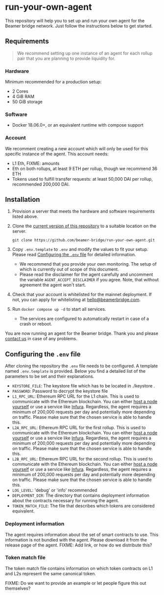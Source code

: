 # run-your-own-agent

This repository will help you to set up and run your own agent for the Beamer
bridge network. Just follow the instructions below to get started.

## Requirements

> We recommend setting up one instance of an agent for each rollup pair that you
> are planning to provide liquidity for.

### Hardware

Minimum recommended for a production setup:
* 2 Cores
* 4 GiB RAM
* 50 GiB storage

### Software
* Docker 18.06.0+, or an equivalent runtime with compose support

### Account

We recomment creating a new account which will only be used for this specific
instance of the agent. This account needs:
* L1 Eth, FIXME: amounts
* Eth on both rollups, at least 9 ETH per rollup, though we recommend 36 ETH
* Tokens used to fulfill transfer requests: at least 50,000 DAI per rollup,
  recommended 200,000 DAI.


## Installation
1. Provision a server that meets the hardware and software requirements listed
   above.

1. Clone the [current version of this
   repository](https://github.com/beamer-bridge/run-your-own-agent) to
   a suitable location on the server.

   ```shell
   git clone https://github.com/beamer-bridge/run-your-own-agent.git
   ```

1. Copy `.env.template` to `.env` and modify the values to fit your setup.
   Please read [Configuring the `.env` file](#configuring-the-env-file) for
   detailed information.

   - We recommend that you provide your own monitoring. The setup of which is
     currently out of scope of this document.
   - Please read the disclaimer for the agent carefully and uncomment the
     variable `AGENT_ACCEPT_DISCLAIMER` if you agree. Note, that without
     agreement the agent won't start.

1. Check that your account is whitelisted for the mainnet deployment. If not,
   you can apply for whitelisting at hello@beamerbridge.com.

1. Run `docker compose up -d` to start all services.
   - The services are configured to automatically restart in case of a crash or
     reboot.

You are now running an agent for the Beamer bridge. Thank you and please
[contact us](mailto:contact@beamerbridge.com) in case of any problems.

## Configuring the `.env` file
After cloning the repository the `.env` file needs to be configured. A template
named `.env.template` is provided. Below you find a detailed list of the
parameters to be set and their explanations.

- `KEYSTORE_FILE`: The keystore file which has to be located in ./keystore .
- `PASSWORD`: Password to decrypt the keystore file
- `L1_RPC_URL`: Ethereum RPC URL for the L1 chain. This is used to communicate
  with the Ethereum blockchain. You can either [host a node
  yourself](https://ethereum.org/en/developers/docs/nodes-and-clients/run-a-node/)
  or use a service like [Infura](https://infura.io/). Regardless, the agent
  requires a minimum of 200,000 requests per day and potentially more depending
  on traffic. Please make sure that the chosen service is able to handle this.
- `L2A_RPC_URL`: Ethereum RPC URL for the first rollup. This is used to
  communicate with the Ethereum blockchain. You can either [host a node
  yourself](https://ethereum.org/en/developers/docs/nodes-and-clients/run-a-node/)
  or use a service like [Infura](https://infura.io/). Regardless, the agent
  requires a minimum of 200,000 requests per day and potentially more depending
  on traffic. Please make sure that the chosen service is able to handle this.
- `L2B_RPC_URL`: Ethereum RPC URL for the second rollup. This is used to
  communicate with the Ethereum blockchain. You can either [host a node
  yourself](https://ethereum.org/en/developers/docs/nodes-and-clients/run-a-node/)
  or use a service like [Infura](https://infura.io/). Regardless, the agent
  requires a minimum of 200,000 requests per day and potentially more depending
  on traffic. Please make sure that the chosen service is able to handle this.
- `LOG_LEVEL`: 'debug' or 'info' recommended
- `DEPLOYMENT_DIR`: The directory that contains deployment information about the
  contracts necessary for running the agent.
- `TOKEN_MATCH_FILE`: The file that describes which tokens are considered
  equivalent.


### Deployment information
The agent requires information about the set of smart contracts to use. This
information is not bundled with the agent. Please download it from the release
page of the agent.
FIXME: Add link, or how do we distribute this?

### Token match file
The token match file contains information on which token contracts on L1 and L2s
represent the same canonical token.

FIXME: Do we want to provide an example or let people figure this out
themselves?
